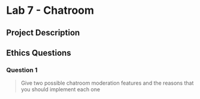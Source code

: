 # Lab 7 - Chatroom

## Project Description
<!-- you can include known bugs, design decisions, external references used... -->

## Ethics Questions

### Question 1

> Give two possible chatroom moderation features and the reasons that you should implement each one

<!-- Put your answer to question 1 here -->
